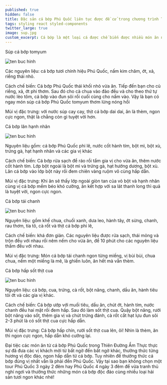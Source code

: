 ```yaml
---
published: true
hidden: false
title: Đặc sản cá bớp Phú Quốc liên tục được đề cử trong chương trình Thiên Đường Ẩm Thực
tags: styling react styled-components
twitter_large: true
image: sup.jpg
custom_excerpt: Cá bớp là một loại cá được chế biến được nhiều món ăn ngon hấp dẫn và mới đây đặc sản cá bớp Phú Quốc liên tục được đề cử trong chương trình Thiên Đường Ẩm Thực, chương trình nổi tiếng quảng bá các thương hiệu ẩm thực Việt Nam ở mỗi vùng miền quê hương. Hãy cùng khám phá các món ngon từ cá bớp Phú Quốc nhé!
---
```


Súp cá bớp tomyum

![ten buc hinh](https://phuquocxanh.com/vi/wp-content/uploads/2017/10/sup-ca-bop-768x432.jpg "ten buc hinh")

Các nguyên liệu: cá bớp tươi chính hiệu Phú Quốc, nấm kim châm, ớt, xả, riềng thái nhỏ.

Cách chế biến: Cá bớp Phú Quốc thái khối nhỏ vừa ăn. Tiếp đến bạn cho củ riềng, xả, ớt phi thơm. Sau đó cho cà chua vào đảo đều và cho theo thứ tự nước lèo tôm, cá bớp vào đun sôi rồi cuối cùng cho nấm vào. Vậy là bạn có ngay món súp cá bớp Phú Quốc tomyum thơm lừng nóng hổi

Mùi vị đặc trưng: với nước súp cay cay, thịt cá bớp dai dai, ăn là thèm, ngon cực ngon, thật là chẳng còn gì tuyệt vời hơn.

Cá bớp lăn hạnh nhân

![ten buc hinh](https://phuquocxanh.com/vi/wp-content/uploads/2017/10/ca-bop-lan-hanh-nhan-768x432.jpg "ten buc hinh")

Nguyên liệu gồm: cá bớp Phú Quốc phi lê, nước cốt hành tím, bột mì, bột xù, trứng gà, hạt hạnh nhân và các gia vị khác

Cách chế biến: Cá bớp rửa sạch để ráo rồi tẩm gia vị cho vừa ăn, thêm nước cốt hành tím. Lớp bột ngoài là bột mì và trứng gà, hạt hướng dương, bột xù. Lăn cá bớp vào lớp bột này rồi đem chiên vàng ruộm vô cùng hấp dẫn.

Mùi vị đặc trưng: Khi ăn sẽ thấy lớp ngoài giòn tan của vỏ bột và hạnh nhân cùng vị cá bớp mềm béo khó cưỡng, ăn kết hợp với sa lát thanh long thì quả là tuyệt vời, ngon cực ngon.

Cá bớp tái chanh

![ten buc hinh](https://phuquocxanh.com/vi/wp-content/uploads/2017/10/ca-bop-tai-chanh-2jpg-768x432.jpg "ten buc hinh")

Nguyên liệu: gồm khế chua, chuối xanh, dưa leo, hành tây, ớt sừng, chanh, rau thơm, tía tô, cà rốt và thịt cá bớp phi lê,

Cách chế biến: khá đơn giản. Các nguyên liệu được rửa sạch, thái mỏng và trộn đều với nhau rồi nêm nếm cho vừa ăn, để 10 phút cho các nguyên liệu thấm đều với nhau.

Mùi vị đặc trưng: Món cá bớp tái chanh ngon từng miếng, vị bùi bùi, chua chua, nếm một miếng là mê, là ghiền luôn, ăn hết mà vẫn thèm.

Cá bớp hấp sốt thịt cua

![ten buc hinh](https://phuquocxanh.com/vi/wp-content/uploads/2017/10/ca-bop-sot-thit-chua-768x432.jpg "ten buc hinh")

Nguyên liệu: cá bớp, cua, trứng, cà rốt, bột năng, chanh, dầu ăn, hành tiêu tỏi ớt và các gia vị khác.

Cách chế biến: Cá bớp ướp với muối tiêu, dầu ăn, chút ớt, hành tím, nước chanh đều hai mặt rồi đem hấp. Sau đó làm sốt thịt cua. Quậy bột năng, rưới bột năng vào sốt, thêm gia vị và chút trứng đánh, cà rốt cắt hạt lựu đun sôi 2-3 phút là có sốt thịt cua cực hấp dẫn.

Mùi vị đặc trưng: Cá bớp hấp chín, rưới sốt thịt cua lên, ôi! Nhìn là thèm, ăn thì ngon cực ngon, hấp dẫn khó cưỡng lại.

Đại tiệc các món ăn từ cá bớp Phú Quốc trong Thiên Đường Ẩm Thực thực sự đã đưa các vị khách mời từ bất ngờ đến bất ngờ khác, thưởng thức từng hương vị độc đáo, ngon hấp dẫn từ cá bớp. Tuy nhiên để thưởng thức cá bớp đúng vị nhất vẫn là phải đến Phú Quốc. Vậy tại sao bạn không chọn một tour Phú Quốc 3 ngày 2 đêm hay Phú Quốc 4 ngày 3 đêm để vừa tranh thủ nghỉ ngơi và thưởng thức những món cá bớp độc đáo cùng nhiều loại hải sản tươi ngon khác nhé!
